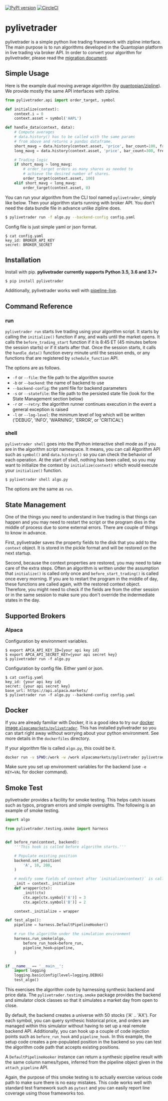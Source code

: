 [![PyPI version](https://badge.fury.io/py/pylivetrader.svg)](https://badge.fury.io/py/pylivetrader)
[![CircleCI](https://circleci.com/gh/alpacahq/alpaca-trade-api-python.svg?style=shield)](https://circleci.com/gh/alpacahq/alpaca-trade-api-python)

# pylivetrader

pylivetrader is a simple python live trading framework with zipline interface.
The main purpose is to run algorithms developed in the Quantopian platform in
live trading via broker API. In order to convert your algorithm for pylivetrader,
please read the [migration document](./migration.md).

## Simple Usage

Here is the example dual moving average algorithm (by [quantopian/zipline](https://github.com/quantopian/zipline/blob/master/zipline/examples/dual_moving_average.py)). We provide mostly the same API interfaces with zipline.

```py
from pylivetrader.api import order_target, symbol

def initialize(context):
    context.i = 0
    context.asset = symbol('AAPL')

def handle_data(context, data):
    # Compute averages
    # data.history() has to be called with the same params
    # from above and returns a pandas dataframe.
    short_mavg = data.history(context.asset, 'price', bar_count=100, frequency="1m").mean()
    long_mavg = data.history(context.asset, 'price', bar_count=300, frequency="1m").mean()

    # Trading logic
    if short_mavg > long_mavg:
        # order_target orders as many shares as needed to
        # achieve the desired number of shares.
        order_target(context.asset, 100)
    elif short_mavg < long_mavg:
        order_target(context.asset, 0)
```

You can run your algorithm from the CLI tool named `pylivetrader`, simply
like below. Then your algorithm starts running with broker API.
You don't need the data bundle file in advance unlike zipline does.

```sh
$ pylivetrader run -f algo.py --backend-config config.yaml
```

Config file is just simple yaml or json format.

```
$ cat config.yaml
key_id: BROKER_API_KEY
secret: BROKER_SECRET
```

## Installation

Install with pip. **pylivetrader currently supports Python 3.5, 3.6 and 3.7+**

```
$ pip install pylivetrader
```

Additionally, pylivetrader works well with [pipeline-live](https://github.com/alpacahq/pipeline-live).

## Command Reference

### run

`pylivetrader run` starts live trading using your algorithm script. It starts
by calling the `initialize()` function if any, and waits until the market opens.
It calls the `before_trading_start` function if it is 8:45 ET (45 minutes
before the session starts) or if it starts after that. Once the session
starts, it calls the `handle_data()` function every minute until the
session ends, or any functions that are registered by `schedule_function` API.

The options are as follows.

- `-f` or `--file`: the file path to the algorithm source
- `-b` or `--backend`: the name of backend to use
- `--backend-config`: the yaml file for backend parameters
- `-s` or `--statefile`: the file path to the persisted state file (look for the State Management section below)
- `-r` or `--retry`: the algorithm runner continues execution in the event a general exception is raised
- `-l` or `--log-level`: the minimum level of log which will be written ('DEBUG', 'INFO', 'WARNING', 'ERROR', or 'CRITICAL')

### shell

`pylivetrader shell` goes into the IPython interactive shell mode as if you are
in the algorithm script namespace. It means, you can call Algorithm API
such as `symbol()` and `data.history()` so you can check the behavior
of each operation. At the start of shell, nothing has been called, so you
may want to initialize the context by `initialize(context)` which would
execute your `initialize()` function.

```
$ pylivetrader shell algo.py
```

The options are the same as `run`.

## State Management

One of the things you need to understand in live trading is that things can
happen and you may need to restart the script or the program dies in the middle
of process due to some external errors. There are couple of things
to know in advance.

First, pylivetrader saves the property fields to the disk that you add to
the `context` object. It is stored in the pickle format and will be
restored on the next startup.

Second, because the context properties are restored, you may need to
take care of the extra steps. Often an algorithm is written under
the assumption that `initialize()` is called only once and
`before_start_trading()` is called once every morning. If you are
to restart the program in the middle of day, these functions are
called again, with the restored context object. Therefore, you
might need to check if the fields are from the other session
or in the same session to make sure you don't override the
indermediate states in the day.

## Supported Brokers

### Alpaca

Configuration by environment variables.

```
$ export APCA_API_KEY_ID={your api key id}
$ export APCA_API_SECRET_KEY={your api secret key}
$ pylivetrader run -f algo.py
```

Configuration by config file. Either yaml or json.

```
$ cat config.yaml
key_id: {your api key id}
secret: {your api secret key}
base_url: https://api.alpaca.markets/
$ pylivetrader run -f algo.py --backend-config config.yaml
```

## Docker

If you are already familiar with Docker, it is a good idea to
try our [docker image `alpacamarkets/pylivetrader`](https://hub.docker.com/r/alpacamarkets/pylivetrader/).
This has installed pylivetrader so you can start right away without
worrying about your python environment.  See more details in the
`dockerfiles` directory.

If your algorithm file is called `algo.py`, this could be it.

```sh
docker run -v $PWD:/work -w /work alpacamarkets/pylivetrader pylivetrader run -f algo.py
```

Make sure you set up environment variables for the  backend
(use `-e KEY=VAL` for docker command).

## Smoke Test

pylivetrader provides a facility for smoke testing. This helps catch
issues such as typos, program errors and simple oversights. The following
is an example of smoke testing.

```py
import algo

from pylivetrader.testing.smoke import harness


def before_run(context, backend):
    '''This hook is called before algorithm starts.'''

    # Populate existing position
    backend.set_position(
        'A', 10, 200,
    )

    # modify some fields of context after `initialize(context)` is called
    _init = context._initialize
    def wrapper(ctx):
        _init(ctx)
        ctx.age[ctx.symbol('A')] = 3
        ctx.age[ctx.symbol('B')] = 2

    context._initialize = wrapper

def test_algo():
    pipeline = harness.DefaultPipelineHooker()

    # run the algorithm under the simulation environment
    harness.run_smoke(algo,
        before_run_hook=before_run,
        pipeline_hook=pipeline,
    )


if __name__ == '__main__':
    import logging
    logging.basicConfig(level=logging.DEBUG)
    test_algo()
```

This exercises the algorithm code by harnessing synthesic backend and price data.
The `pylivetrader.testing.smoke` package provides the backend and simulator
clock classes so that it simulates a market day from open to close.

By default, the backend creates a universe with 50 stocks ('A' .. 'AX').
For each symbol, you can query synthesic historical price, and orders
are managed within this simulator without having to set up a real remote
backend API. Additionally, you can hook up a couple of code injection
points such as `before_run_hook` and `pipeline_hook`. In this example,
the setup code creates a pre-populated position in the backend so you can
test the algorithm code path that accepts existing positions.

A `DefaultPipelineHooker` instance can return a synthesic pipeline result
with the same column names/types, inferred from the pipeline object
given in the `attach_pipeline` API.

Again, the purpose of this smoke testing is to actually exercise various
code path to make sure there is no easy mistakes. This code works well
with standard test framework such as `pytest` and you can easily report
line coverage using those frameworks too.
